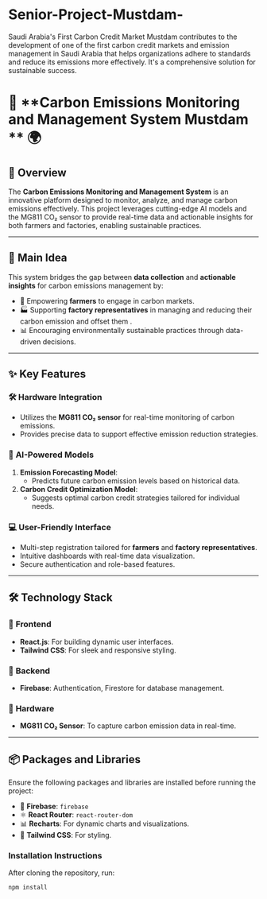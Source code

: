 # Senior-Project-Mustdam-
 Saudi Arabia's First Carbon Credit Market Mustdam contributes to the development of one of the first carbon credit markets and emission management in Saudi Arabia that helps organizations adhere to standards and reduce its emissions more effectively. It's a comprehensive solution for sustainable success.
# 🌱 **Carbon Emissions Monitoring and Management System Mustdam ** 🌍

## 📖 **Overview**  
The **Carbon Emissions Monitoring and Management System** is an innovative platform designed to monitor, analyze, and manage carbon emissions effectively. This project leverages cutting-edge AI models and the MG811 CO₂ sensor to provide real-time data and actionable insights for both farmers and factories, enabling sustainable practices.  

---

## 🎯 **Main Idea**  
This system bridges the gap between **data collection** and **actionable insights** for carbon emissions management by:  
- 🌾 Empowering **farmers** to engage in carbon markets.  
- 🏭 Supporting **factory representatives** in managing and reducing their carbon emission and offset them  .  
- 📊 Encouraging environmentally sustainable practices through data-driven decisions.  

---

## ✨ **Key Features**  
### 🛠️ **Hardware Integration**  
- Utilizes the **MG811 CO₂ sensor** for real-time monitoring of carbon emissions.  
- Provides precise data to support effective emission reduction strategies.

### 🤖 **AI-Powered Models**  
1. **Emission Forecasting Model**:  
   - Predicts future carbon emission levels based on historical data.  
2. **Carbon Credit Optimization Model**:  
   - Suggests optimal carbon credit strategies tailored for individual needs.

### 💻 **User-Friendly Interface**  
- Multi-step registration tailored for **farmers** and **factory representatives**.  
- Intuitive dashboards with real-time data visualization.  
- Secure authentication and role-based features.

---

## 🛠️ **Technology Stack**  
### 🚀 **Frontend**  
- **React.js**: For building dynamic user interfaces.  
- **Tailwind CSS**: For sleek and responsive styling.  

### 🔗 **Backend**  
- **Firebase**: Authentication, Firestore for database management.  

### 📡 **Hardware**  
- **MG811 CO₂ Sensor**: To capture carbon emission data in real-time.

---

## 📦 **Packages and Libraries**  
Ensure the following packages and libraries are installed before running the project:  
- 🔑 **Firebase**: `firebase`  
- ⚛️ **React Router**: `react-router-dom`  
- 📊 **Recharts**: For dynamic charts and visualizations.  
- 🌟 **Tailwind CSS**: For styling.    

### Installation Instructions  
After cloning the repository, run:  

```bash
npm install
